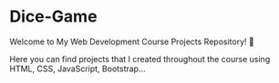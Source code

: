 # Dice-Game
Welcome to My Web Development Course Projects Repository! 🚀

Here you can find projects that I created throughout the course using HTML, CSS, JavaScript, Bootstrap...

